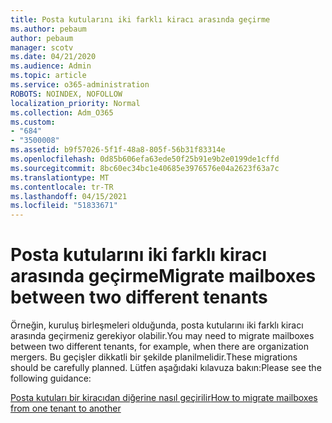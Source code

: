 ```yaml
---
title: Posta kutularını iki farklı kiracı arasında geçirme
ms.author: pebaum
author: pebaum
manager: scotv
ms.date: 04/21/2020
ms.audience: Admin
ms.topic: article
ms.service: o365-administration
ROBOTS: NOINDEX, NOFOLLOW
localization_priority: Normal
ms.collection: Adm_O365
ms.custom:
- "684"
- "3500008"
ms.assetid: b9f57026-5f1f-48a8-805f-56b31f83314e
ms.openlocfilehash: 0d85b606efa63ede50f25b91e9b2e0199de1cffd
ms.sourcegitcommit: 8bc60ec34bc1e40685e3976576e04a2623f63a7c
ms.translationtype: MT
ms.contentlocale: tr-TR
ms.lasthandoff: 04/15/2021
ms.locfileid: "51833671"
---
```

# <a name="migrate-mailboxes-between-two-different-tenants"></a><span data-ttu-id="fb1eb-102">Posta kutularını iki farklı kiracı arasında geçirme</span><span class="sxs-lookup"><span data-stu-id="fb1eb-102">Migrate mailboxes between two different tenants</span></span>

<span data-ttu-id="fb1eb-103">Örneğin, kuruluş birleşmeleri olduğunda, posta kutularını iki farklı kiracı arasında geçirmeniz gerekiyor olabilir.</span><span class="sxs-lookup"><span data-stu-id="fb1eb-103">You may need to migrate mailboxes between two different tenants, for example, when there are organization mergers.</span></span> <span data-ttu-id="fb1eb-104">Bu geçişler dikkatli bir şekilde planilmelidir.</span><span class="sxs-lookup"><span data-stu-id="fb1eb-104">These migrations should be carefully planned.</span></span> <span data-ttu-id="fb1eb-105">Lütfen aşağıdaki kılavuza bakın:</span><span class="sxs-lookup"><span data-stu-id="fb1eb-105">Please see the following guidance:</span></span>
  
[<span data-ttu-id="fb1eb-106">Posta kutuları bir kiracıdan diğerine nasıl geçirilir</span><span class="sxs-lookup"><span data-stu-id="fb1eb-106">How to migrate mailboxes from one tenant to another</span></span>](https://docs.microsoft.com/Exchange/mailbox-migration/migrate-mailboxes-across-tenants)
  